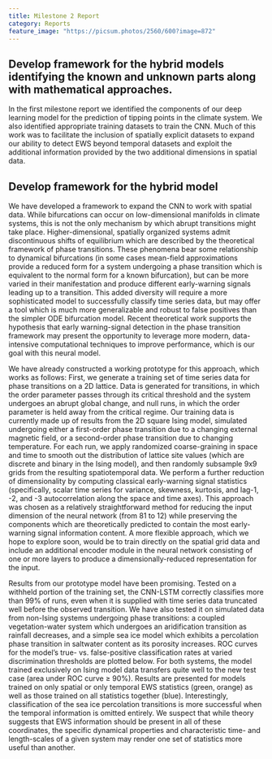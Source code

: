 ```yaml
---
title: Milestone 2 Report
category: Reports
feature_image: "https://picsum.photos/2560/600?image=872"
---
```


<!-- more -->

## Develop framework for the hybrid models identifying the known and unknown parts along with mathematical approaches.
In the first milestone report we identified the components of our deep learning model for the prediction of tipping points in the climate system. We also identified appropriate training datasets to train the CNN. Much of this work was to facilitate the inclusion of spatially explicit datasets to expand our ability to detect EWS beyond temporal datasets and exploit the additional information provided by the two additional dimensions in spatial data.

## Develop framework for the hybrid model
We have developed a framework to expand the CNN to work with spatial data. While bifurcations can occur on low-dimensional manifolds in climate systems, this is not the only mechanism by which abrupt transitions might take place. Higher-dimensional, spatially organized systems admit discontinuous shifts of equilibrium which are described by the theoretical framework of phase transitions. These phenomena bear some relationship to dynamical bifurcations (in some cases mean-field approximations provide a reduced form for a system undergoing a phase transition which is equivalent to the normal form for a known bifurcation), but can be more varied in their manifestation and produce different early-warning signals leading up to a transition. This added diversity will require a more sophisticated model to successfully classify time series data, but may offer a tool which is much more generalizable and robust to false positives than the simpler ODE bifurcation model. Recent theoretical work supports the hypothesis that early warning-signal detection in the phase transition framework may present the opportunity to leverage more modern, data-intensive computational techniques to improve performance, which is our goal with this neural model.

We have already constructed a working prototype for this approach, which works as follows: First, we generate a training set of time series data for phase transitions on a 2D lattice. Data is generated for transitions, in which the order parameter passes through its critical threshold and the system undergoes an abrupt global change, and null runs, in which the order parameter is held away from the critical regime. Our training data is currently made up of results from the 2D square Ising model, simulated undergoing either a first-order phase transition due to a changing external magnetic field, or a second-order phase transition due to changing temperature. For each run, we apply randomized coarse-graining in space and time to smooth out the distribution of lattice site values (which are discrete and binary in the Ising model), and then randomly subsample 9x9 grids from the resulting spatiotemporal data. We perform a further reduction of dimensionality by computing classical early-warning signal statistics (specifically, scalar time series for variance, skewness, kurtosis, and lag-1, -2, and -3 autocorrelation along the space and time axes). This approach was chosen as a relatively straightforward method for reducing the input dimension of the neural network (from 81 to 12) while preserving the components which are theoretically predicted to contain the most early-warning signal information content. A more flexible approach, which we hope to explore soon, would be to train directly on the spatial grid data and include an additional encoder module in the neural network consisting of one or more layers to produce a dimensionally-reduced representation for the input.

Results from our prototype model have been promising. Tested on a withheld portion of the training set, the CNN-LSTM correctly classifies more than 99% of runs, even when it is supplied with time series data truncated well before the observed transition. We have also tested it on simulated data from non-Ising systems undergoing phase transitions: a coupled vegetation-water system which undergoes an aridification transition as rainfall decreases, and a simple sea ice model which exhibits a percolation phase transition in saltwater content as its porosity increases. ROC curves for the model’s true- vs. false-positive classification rates at varied discrimination thresholds are plotted below. For both systems, the model trained exclusively on Ising model data transfers quite well to the new test case (area under ROC curve ≥ 90%). Results are presented for models trained on only spatial or only temporal EWS statistics (green, orange) as well as those trained on all statistics together (blue). Interestingly, classification of the sea ice percolation transitions is more successful when the temporal information is omitted entirely. We suspect that while theory suggests that EWS information should be present in all of these coordinates, the specific dynamical properties and characteristic time- and length-scales of a given system may render one set of statistics more useful than another.
